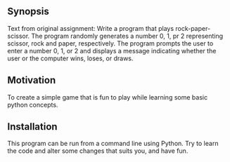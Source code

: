 ## Synopsis
Text from original assignment:
    Write a program that plays rock-paper-scissor.  The program randomly
    generates a number 0, 1, pr 2 representing scissor, rock and paper,
    respectively. The program prompts the user to enter a number 0, 1, or
    2 and displays a message indicating whether the user or the computer
    wins, loses, or draws.
    
## Motivation
To create a simple game that is fun to play while learning some basic python concepts.

## Installation
This program can be run from a command line using Python.
Try to learn the code and alter some changes that suits you, and have fun.
